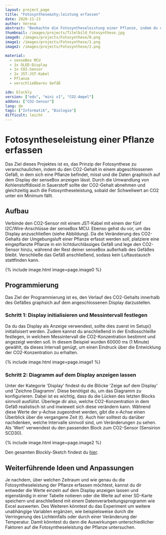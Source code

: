 ```yaml
---
layout: project_page
title: "Fotosynthese&shy;leistung erfassen"
date: 2020-11-13
author: Verena
abstract: "Beobachte die Fotosyntheseleistung einer Pflanze, indem du den CO2-Gehalt misst"
thumbnail: /images/projects/Titelbild_Fotosynthese.jpg
image0: /images/projects/Fotosynthese/0.png
image1: /images/projects/Fotosynthese/1.png
image2: /images/projects/Fotosynthese/2.png

material:
  - senseBox MCU
  - 1x OLED-Display
  - 1x CO2-Sensor
  - 2x JST-JST-Kabel
  - Pflanze
  - verschließbares Gefäß

ide: blockly
version: ["edu", "mini v1", "CO2-Ampel"]
addons: ["CO2-Sensor"]
lang: de
tags: ["Informatik", "Biologie"]
difficult: leicht
---
```


<head><title>Fotosyntheseleistung erfassen</title></head>

# Fotosyntheseleistung einer Pflanze erfassen

Das Ziel dieses Projektes ist es, das Prinzip der Fotosynthese zu veranschaulichen, indem du den CO2-Gehalt in einem abgeschlossenen Gefäß, in dem sich eine Pflanze befindet, misst und die Daten graphisch auf dem Display der senseBox anzeigen lässt. Durch die Umwandlung von Kohlenstoffdioxid in Sauerstoff sollte der CO2-Gehalt abnehmen und gleichzeitig auch die Fotosyntheseleistung, sobald der Schwellwert an CO2 unter ein Minimum fällt.

## Aufbau

Verbinde den CO2-Sensor mit einem JST-Kabel mit einem der fünf I2C/Wire-Anschlüsse der senseBox MCU. Ebenso gehst du vor, um das Display anzuschließen (siehe Abbildung). Da die Veränderung des CO2-Gehalts der Umgebungsluft einer Pflanze erfasst werden soll, platziere eine eingepflanzte Pflanze in ein lichtdurchlässiges Gefäß und lege den CO2-Sensor hinzu, während der Rest deiner senseBox außerhalb des Gefäßes bleibt. Verschließe das Gefäß anschließend, sodass kein Luftaustausch stattfinden kann.

{% include image.html image=page.image0 %}

## Programmierung

Das Ziel der Programmierung ist es, den Verlauf des CO2-Gehalts innerhalb des Gefäßes graphsich auf dem angeschlossenen Display darzustellen.

### Schritt 1: Display initialisieren und Messintervall festlegen

Da du das Display als Anzeige verwendest, sollte dies zuerst im Setup() initialisisert werden. Zudem kannst du anschließend in der Endlosschleiße festlegen, in welchem Messintervall die CO2-Konzentration bestimmt und angezeigt werden soll. In diesem Beispiel wurden 60000 ms (1 Minute) gewählt, da dieses Intervall genügt, um einen Eindruck über die Entwicklung der CO2-Konzentration zu erhalten.

{% include image.html image=page.image1 %}

### Schritt 2: Diagramm auf dem Display anzeigen lassen

Unter der Kategorie 'Display' findest du die Blöcke 'Zeige auf dem Display' und 'Zeichne Diagramm'. Diese benötigst du, um das Diagramm zu konfigurieren. Dabei ist es wichtig, dass du die Lücken des letzten Blocks sinnvoll ausfüllst. Überlege dir also, welche CO2-Konzentration in dem Gefäß realistisch ist und inwieweit sich diese verändern kann. Während diese Werte der y-Achse zugeordnet werden, gibt die x-Achse einen Überblick über die vergangene Zeit (t). Auch hier solltest du darüber nachdenken, welche Intervalle sinnvoll sind, um Veränderungen zu sehen. Als 'Wert' verwendest du den passenden Block zum CO2-Sensor (Sensirion SCD30).

{% include image.html image=page.image2 %}

Den gesamten Blockly-Sketch findest du [hier](https://blockly.sensebox.de/gallery/63b69647d2853f0013b1d9c1).

## Weiterführende Ideen und Anpassungen

Je nachdem, über welchen Zeitraum und wie genau du die Fotosyntheseleistung der Pflanze erfassen möchtest, kannst du dir entweder die Werte einzeln auf dem Display anzeigen lassen und eigenständig in einer Tabelle notieren oder die Werte auf einer SD-Karte speichern und anschließend mit einem Datenverarbeitungsprogramm wie Excel auswerten.
Des Weiteren könntest du das Experiment um weitere unabhängige Variablen ergänzen, wie beispielsweise durch die Verringerung des Lichteinfalls oder durch einer Veränderung der Temperatur. Damit könntest du dann die Auswirkungen unterschiedlicher Faktoren auf die Fotosyntheseleistung der Pflanze untersuchen.
